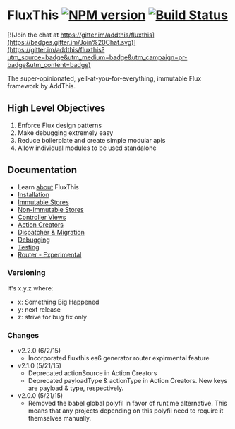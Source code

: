 # FluxThis [![NPM version](http://img.shields.io/npm/v/fluxthis.svg)](https://www.npmjs.com/package/fluxthis) [![Build Status](https://travis-ci.org/addthis/fluxthis.svg?branch=master)](https://travis-ci.org/addthis/fluxthis) 

[![Join the chat at https://gitter.im/addthis/fluxthis](https://badges.gitter.im/Join%20Chat.svg)](https://gitter.im/addthis/fluxthis?utm_source=badge&utm_medium=badge&utm_campaign=pr-badge&utm_content=badge)


The super-opinionated, yell-at-you-for-everything, immutable Flux framework by
AddThis.

## High Level Objectives

1. Enforce Flux design patterns
2. Make debugging extremely easy
3. Reduce boilerplate and create simple modular apis
4. Allow individual modules to be used standalone

## Documentation

* Learn [about](http://fluxthis.io/#/docs/about) FluxThis
* [Installation](http://fluxthis.io/#/docs/installation)
* [Immutable Stores](http://fluxthis.io/#/docs/immutable-stores)
* [Non-Immutable Stores](http://fluxthis.io/#/docs/oo-stores)
* [Controller Views](http://fluxthis.io/#/docs/controller-views)
* [Action Creators](http://fluxthis.io/#/docs/action-creators)
* [Dispatcher & Migration](http://fluxthis.io/#/docs/dispatcher)
* [Debugging](http://fluxthis.io/#/docs/debugging)
* [Testing](http://fluxthis.io/#/docs/testing)
* [Router - Experimental](http://fluxthis.io/#/docs/router)

### Versioning

It's x.y.z where:

 * x: Something Big Happened
 * y: next release
 * z: strive for bug fix only

### Changes
 * v2.2.0 (6/2/15)
    - Incorporated fluxthis es6 generator router expirmental feature
 * v2.1.0 (5/21/15)
    - Deprecated actionSource in Action Creators
    - Deprecated payloadType & actionType in Action Creators. New keys are payload & type, respectively. 
 * v2.0.0 (5/21/15)
    - Removed the babel global polyfil in favor of runtime alternative. This means that any projects depending on this polyfil need to require it themselves manually.
